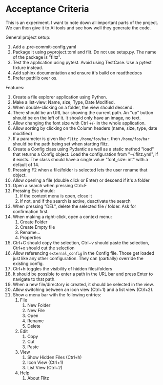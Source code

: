 # Acceptance Criteria

This is an experiment. I want to note down all important parts of the project.
We can then give it to AI tools and see how well they generate the code.

General project setup:
1. Add a .pre-commit-config.yaml
2. Package it using pyproject.toml and flit. Do not use setup.py. The name of
   the package is "flitz".
3. Test the application using pytest. Avoid using TestCase. Use a pytest fixture
   instead.
4. Add sphinx documentation and ensure it's build on readthedocs
5. Prefer pathlib over os.

Features:
1. Create a file explorer application using Python.
2. Make a list-view: Name, size, Type, Date Modified.
3. When double-clicking on a folder, the view should descend.
4. There should be an URL bar showing the current path. An "up" button should be
   on the left of it. It should only have an image, no text.
5. Allow changing the font size with Ctrl +/- in the whole application.
6. Allow sorting by clicking on the Column headers (name, size, type, date modified)
7. If a parameter is given like `flitz /home/foo/bar`, then `/home/foo/bar`
   should be the path being set when starting flitz.
8. Create a Config class using Pydantic as well as a static method "load" that
   returns a Config object. Load the configuration from "~/.flitz.yml", if it
   exists. The class should have a single value "font_size: int" with a default
   of 14.
9. Pressing F2 when a file/folder is selected lets the user rename that object.
10. Allow opening a file (double click or Enter) or descend if it's a folder
11. Open a search when pressing Ctrl+F
12. Pressing Esc should:
    1. If the context menu is open, close it
    2. If not, and if the search is active, deactivate the search
13. When pressing "DEL", delete the selected file / folder. Ask for confirmation first.
14. When making a right-click, open a context menu:
    1. Create Folder
    2. Create Empty file
    3. Rename...
    4. Properties
15. Ctrl+C should copy the selection,
    Ctrl+v should paste the selection,
    Ctrl+x should cut the selection
16. Allow referencing `external_config` in the Config file. Those get loaded
    just like any other configuration. They can (partially) override the
    existing config.
17. Ctrl+h toggles the visibility of hidden files/folders
18. It should be possible to enter a path in the URL bar and press Enter to
    navigate to that path.
19. When a new file/directory is created, it should be selected in the view.
20. Allow switching between an icon view (Ctrl+1) and a list view (Ctrl+2).
21. Show a menu bar with the following entries:
    1. File
        1. New Folder
        2. New File
        3. Open
        4. Rename
        5. Delete
    2. Edit
        1. Copy
        2. Cut
        3. Paste
    3. View
        1. Show Hidden Files (Ctrl+h)
        2. Icon View (Ctrl+1)
        3. List View (Ctrl+2)
    4. Help
        1. About Flitz